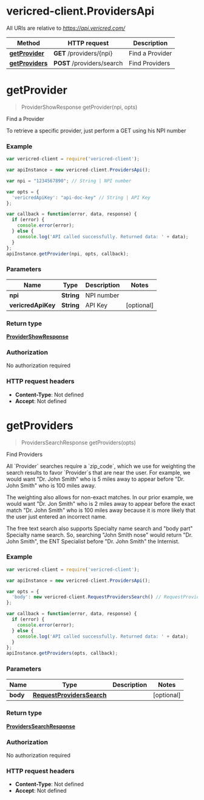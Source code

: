 # vericred-client.ProvidersApi

All URIs are relative to *https://api.vericred.com/*

Method | HTTP request | Description
------------- | ------------- | -------------
[**getProvider**](ProvidersApi.md#getProvider) | **GET** /providers/{npi} | Find a Provider
[**getProviders**](ProvidersApi.md#getProviders) | **POST** /providers/search | Find Providers


<a name="getProvider"></a>
# **getProvider**
> ProviderShowResponse getProvider(npi, opts)

Find a Provider

To retrieve a specific provider, just perform a GET using his NPI number

### Example
```javascript
var vericred-client = require('vericred-client');

var apiInstance = new vericred-client.ProvidersApi();

var npi = "1234567890"; // String | NPI number

var opts = { 
  'vericredApiKey': "api-doc-key" // String | API Key
};

var callback = function(error, data, response) {
  if (error) {
    console.error(error);
  } else {
    console.log('API called successfully. Returned data: ' + data);
  }
};
apiInstance.getProvider(npi, opts, callback);
```

### Parameters

Name | Type | Description  | Notes
------------- | ------------- | ------------- | -------------
 **npi** | **String**| NPI number | 
 **vericredApiKey** | **String**| API Key | [optional] 

### Return type

[**ProviderShowResponse**](ProviderShowResponse.md)

### Authorization

No authorization required

### HTTP request headers

 - **Content-Type**: Not defined
 - **Accept**: Not defined

<a name="getProviders"></a>
# **getProviders**
> ProvidersSearchResponse getProviders(opts)

Find Providers

All &#x60;Provider&#x60; searches require a &#x60;zip_code&#x60;, which we use for weighting
the search results to favor &#x60;Provider&#x60;s that are near the user.  For example,
we would want &quot;Dr. John Smith&quot; who is 5 miles away to appear before
&quot;Dr. John Smith&quot; who is 100 miles away.

The weighting also allows for non-exact matches.  In our prior example, we
would want &quot;Dr. Jon Smith&quot; who is 2 miles away to appear before the exact
match &quot;Dr. John Smith&quot; who is 100 miles away because it is more likely that
the user just entered an incorrect name.

The free text search also supports Specialty name search and &quot;body part&quot;
Specialty name search.  So, searching &quot;John Smith nose&quot; would return
&quot;Dr. John Smith&quot;, the ENT Specialist before &quot;Dr. John Smith&quot; the Internist.


### Example
```javascript
var vericred-client = require('vericred-client');

var apiInstance = new vericred-client.ProvidersApi();

var opts = { 
  'body': new vericred-client.RequestProvidersSearch() // RequestProvidersSearch | 
};

var callback = function(error, data, response) {
  if (error) {
    console.error(error);
  } else {
    console.log('API called successfully. Returned data: ' + data);
  }
};
apiInstance.getProviders(opts, callback);
```

### Parameters

Name | Type | Description  | Notes
------------- | ------------- | ------------- | -------------
 **body** | [**RequestProvidersSearch**](RequestProvidersSearch.md)|  | [optional] 

### Return type

[**ProvidersSearchResponse**](ProvidersSearchResponse.md)

### Authorization

No authorization required

### HTTP request headers

 - **Content-Type**: Not defined
 - **Accept**: Not defined

